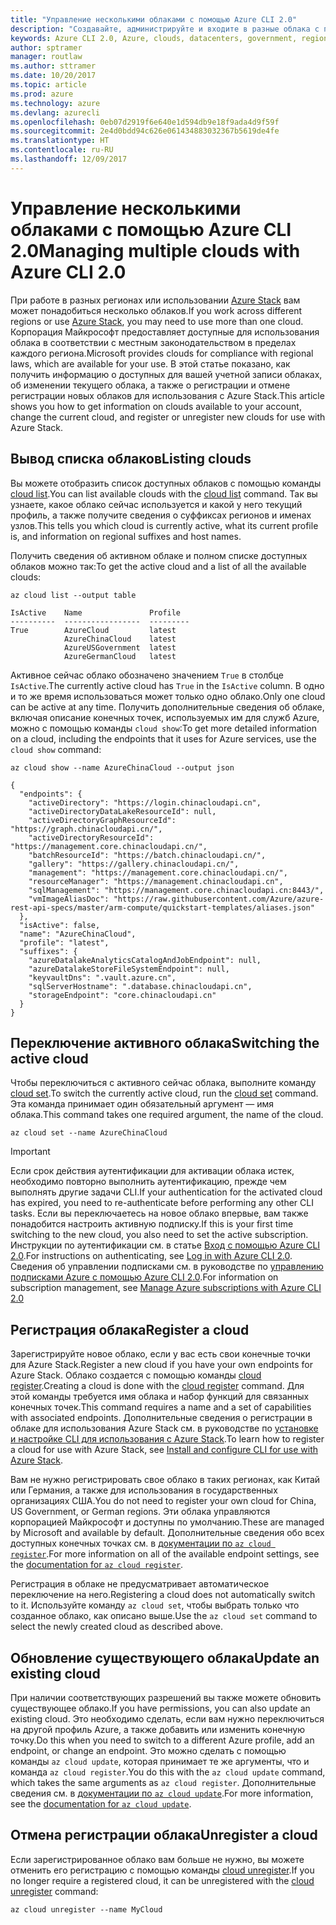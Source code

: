 ```yaml
---
title: "Управление несколькими облаками с помощью Azure CLI 2.0"
description: "Создавайте, администрируйте и входите в разные облака с помощью Azure CLI 2.0."
keywords: Azure CLI 2.0, Azure, clouds, datacenters, government, region, china, germany
author: sptramer
manager: routlaw
ms.author: sttramer
ms.date: 10/20/2017
ms.topic: article
ms.prod: azure
ms.technology: azure
ms.devlang: azurecli
ms.openlocfilehash: 0eb07d2919f6e640e1d594db9e18f9ada4d9f59f
ms.sourcegitcommit: 2e4d0bdd94c626e061434883032367b5619de4fe
ms.translationtype: HT
ms.contentlocale: ru-RU
ms.lasthandoff: 12/09/2017
---
```

# <a name="managing-multiple-clouds-with-azure-cli-20"></a><span data-ttu-id="3b763-104">Управление несколькими облаками с помощью Azure CLI 2.0</span><span class="sxs-lookup"><span data-stu-id="3b763-104">Managing multiple clouds with Azure CLI 2.0</span></span>

<span data-ttu-id="3b763-105">При работе в разных регионах или использовании [Azure Stack](https://docs.microsoft.com/en-us/azure/azure-stack/user/) вам может понадобиться несколько облаков.</span><span class="sxs-lookup"><span data-stu-id="3b763-105">If you work across different regions or use [Azure Stack](https://docs.microsoft.com/en-us/azure/azure-stack/user/), you may need to use more than one cloud.</span></span> <span data-ttu-id="3b763-106">Корпорация Майкрософт предоставляет доступные для использования облака в соответствии с местным законодательством в пределах каждого региона.</span><span class="sxs-lookup"><span data-stu-id="3b763-106">Microsoft provides clouds for compliance with regional laws, which are available for your use.</span></span> <span data-ttu-id="3b763-107">В этой статье показано, как получить информацию о доступных для вашей учетной записи облаках, об изменении текущего облака, а также о регистрации и отмене регистрации новых облаков для использования с Azure Stack.</span><span class="sxs-lookup"><span data-stu-id="3b763-107">This article shows you how to get information on clouds available to your account, change the current cloud, and register or unregister new clouds for use with Azure Stack.</span></span>

## <a name="listing-clouds"></a><span data-ttu-id="3b763-108">Вывод списка облаков</span><span class="sxs-lookup"><span data-stu-id="3b763-108">Listing clouds</span></span>

<span data-ttu-id="3b763-109">Вы можете отобразить список доступных облаков с помощью команды [cloud list](/cli/azure/cloud#list).</span><span class="sxs-lookup"><span data-stu-id="3b763-109">You can list available clouds with the [cloud list](/cli/azure/cloud#list) command.</span></span> <span data-ttu-id="3b763-110">Так вы узнаете, какое облако сейчас используется и какой у него текущий профиль, а также получите сведения о суффиксах регионов и именах узлов.</span><span class="sxs-lookup"><span data-stu-id="3b763-110">This tells you which cloud is currently active, what its current profile is, and information on regional suffixes and host names.</span></span>

<span data-ttu-id="3b763-111">Получить сведения об активном облаке и полном списке доступных облаков можно так:</span><span class="sxs-lookup"><span data-stu-id="3b763-111">To get the active cloud and a list of all the available clouds:</span></span>

```azurecli
az cloud list --output table
```

```output
IsActive    Name               Profile
----------  -----------------  ---------
True        AzureCloud         latest
            AzureChinaCloud    latest
            AzureUSGovernment  latest
            AzureGermanCloud   latest
```

<span data-ttu-id="3b763-112">Активное сейчас облако обозначено значением `True` в столбце `IsActive`.</span><span class="sxs-lookup"><span data-stu-id="3b763-112">The currently active cloud has `True` in the `IsActive` column.</span></span> <span data-ttu-id="3b763-113">В одно и то же время использоваться может только одно облако.</span><span class="sxs-lookup"><span data-stu-id="3b763-113">Only one cloud can be active at any time.</span></span> <span data-ttu-id="3b763-114">Получить дополнительные сведения об облаке, включая описание конечных точек, используемых им для служб Azure, можно с помощью команды `cloud show`:</span><span class="sxs-lookup"><span data-stu-id="3b763-114">To get more detailed information on a cloud, including the endpoints that it uses for Azure services, use the `cloud show` command:</span></span>

```azurecli
az cloud show --name AzureChinaCloud --output json
```

```output
{
  "endpoints": {
    "activeDirectory": "https://login.chinacloudapi.cn",
    "activeDirectoryDataLakeResourceId": null,
    "activeDirectoryGraphResourceId": "https://graph.chinacloudapi.cn/",
    "activeDirectoryResourceId": "https://management.core.chinacloudapi.cn/",
    "batchResourceId": "https://batch.chinacloudapi.cn/",
    "gallery": "https://gallery.chinacloudapi.cn/",
    "management": "https://management.core.chinacloudapi.cn/",
    "resourceManager": "https://management.chinacloudapi.cn",
    "sqlManagement": "https://management.core.chinacloudapi.cn:8443/",
    "vmImageAliasDoc": "https://raw.githubusercontent.com/Azure/azure-rest-api-specs/master/arm-compute/quickstart-templates/aliases.json"
  },
  "isActive": false,
  "name": "AzureChinaCloud",
  "profile": "latest",
  "suffixes": {
    "azureDatalakeAnalyticsCatalogAndJobEndpoint": null,
    "azureDatalakeStoreFileSystemEndpoint": null,
    "keyvaultDns": ".vault.azure.cn",
    "sqlServerHostname": ".database.chinacloudapi.cn",
    "storageEndpoint": "core.chinacloudapi.cn"
  }
}
```

## <a name="switching-the-active-cloud"></a><span data-ttu-id="3b763-115">Переключение активного облака</span><span class="sxs-lookup"><span data-stu-id="3b763-115">Switching the active cloud</span></span>

<span data-ttu-id="3b763-116">Чтобы переключиться с активного сейчас облака, выполните команду [cloud set](/cli/azure/cloud#set).</span><span class="sxs-lookup"><span data-stu-id="3b763-116">To switch the currently active cloud, run the [cloud set](/cli/azure/cloud#set) command.</span></span> <span data-ttu-id="3b763-117">Эта команда принимает один обязательный аргумент — имя облака.</span><span class="sxs-lookup"><span data-stu-id="3b763-117">This command takes one required argument, the name of the cloud.</span></span>

```azurecli
az cloud set --name AzureChinaCloud
```

> [!IMPORTANT]
> <span data-ttu-id="3b763-118">Если срок действия аутентификации для активации облака истек, необходимо повторно выполнить аутентификацию, прежде чем выполнять другие задачи CLI.</span><span class="sxs-lookup"><span data-stu-id="3b763-118">If your authentication for the activated cloud has expired, you need to re-authenticate before performing any other CLI tasks.</span></span> <span data-ttu-id="3b763-119">Если вы переключаетесь на новое облако впервые, вам также понадобится настроить активную подписку.</span><span class="sxs-lookup"><span data-stu-id="3b763-119">If this is your first time switching to the new cloud, you also need to set the active subscription.</span></span>
> <span data-ttu-id="3b763-120">Инструкции по аутентификации см. в статье [Вход с помощью Azure CLI 2.0](authenticate-azure-cli.md).</span><span class="sxs-lookup"><span data-stu-id="3b763-120">For instructions on authenticating, see [Log in with Azure CLI 2.0](authenticate-azure-cli.md).</span></span> <span data-ttu-id="3b763-121">Сведения об управлении подписками см. в руководстве по [управлению подписками Azure с помощью Azure CLI 2.0](manage-azure-subscriptions-azure-cli.md).</span><span class="sxs-lookup"><span data-stu-id="3b763-121">For information on subscription management, see [Manage Azure subscriptions with Azure CLI 2.0](manage-azure-subscriptions-azure-cli.md)</span></span>

## <a name="register-a-cloud"></a><span data-ttu-id="3b763-122">Регистрация облака</span><span class="sxs-lookup"><span data-stu-id="3b763-122">Register a cloud</span></span>

<span data-ttu-id="3b763-123">Зарегистрируйте новое облако, если у вас есть свои конечные точки для Azure Stack.</span><span class="sxs-lookup"><span data-stu-id="3b763-123">Register a new cloud if you have your own endpoints for Azure Stack.</span></span> <span data-ttu-id="3b763-124">Облако создается с помощью команды [cloud register](/cli/azure/cloud#register).</span><span class="sxs-lookup"><span data-stu-id="3b763-124">Creating a cloud is done with the [cloud register](/cli/azure/cloud#register) command.</span></span> <span data-ttu-id="3b763-125">Для этой команды требуется имя облака и набор функций для связанных конечных точек.</span><span class="sxs-lookup"><span data-stu-id="3b763-125">This command requires a name and a set of capabilities with associated endpoints.</span></span> <span data-ttu-id="3b763-126">Дополнительные сведения о регистрации в облаке для использования Azure Stack см. в руководстве по [установке и настройке CLI для использования с Azure Stack](/azure/azure-stack/user/azure-stack-connect-cli#connect-to-azure-stack).</span><span class="sxs-lookup"><span data-stu-id="3b763-126">To learn how to register a cloud for use with Azure Stack, see [Install and configure CLI for use with Azure Stack](/azure/azure-stack/user/azure-stack-connect-cli#connect-to-azure-stack).</span></span>

<span data-ttu-id="3b763-127">Вам не нужно регистрировать свое облако в таких регионах, как Китай или Германия, а также для использования в государственных организациях США.</span><span class="sxs-lookup"><span data-stu-id="3b763-127">You do not need to register your own cloud for China, US Government, or German regions.</span></span> <span data-ttu-id="3b763-128">Эти облака управляются корпорацией Майкрософт и доступны по умолчанию.</span><span class="sxs-lookup"><span data-stu-id="3b763-128">These are managed by Microsoft and available by default.</span></span>  <span data-ttu-id="3b763-129">Дополнительные сведения обо всех доступных конечных точках см. в [документации по `az cloud register`](/cli/azure/cloud?view=azure-cli-latest#az_cloud_register).</span><span class="sxs-lookup"><span data-stu-id="3b763-129">For more information on all of the available endpoint settings, see the [documentation for `az cloud register`](/cli/azure/cloud?view=azure-cli-latest#az_cloud_register).</span></span>

<span data-ttu-id="3b763-130">Регистрация в облаке не предусматривает автоматическое переключение на него.</span><span class="sxs-lookup"><span data-stu-id="3b763-130">Registering a cloud does not automatically switch to it.</span></span> <span data-ttu-id="3b763-131">Используйте команду `az cloud set`, чтобы выбрать только что созданное облако, как описано выше.</span><span class="sxs-lookup"><span data-stu-id="3b763-131">Use the `az cloud set` command to select the newly created cloud as described above.</span></span>

## <a name="update-an-existing-cloud"></a><span data-ttu-id="3b763-132">Обновление существующего облака</span><span class="sxs-lookup"><span data-stu-id="3b763-132">Update an existing cloud</span></span>

<span data-ttu-id="3b763-133">При наличии соответствующих разрешений вы также можете обновить существующее облако.</span><span class="sxs-lookup"><span data-stu-id="3b763-133">If you have permissions, you can also update an existing cloud.</span></span> <span data-ttu-id="3b763-134">Это необходимо сделать, если вам нужно переключиться на другой профиль Azure, а также добавить или изменить конечную точку.</span><span class="sxs-lookup"><span data-stu-id="3b763-134">Do this when you need to switch to a different Azure profile, add an endpoint, or change an endpoint.</span></span>
<span data-ttu-id="3b763-135">Это можно сделать с помощью команды `az cloud update`, которая принимает те же аргументы, что и команда `az cloud register`.</span><span class="sxs-lookup"><span data-stu-id="3b763-135">You do this with the `az cloud update` command, which takes the same arguments as `az cloud register`.</span></span> <span data-ttu-id="3b763-136">Дополнительные сведения см. в [документации по `az cloud update`](/cli/azure/cloud?view=azure-cli-latest#az_cloud_update).</span><span class="sxs-lookup"><span data-stu-id="3b763-136">For more information, see the [documentation for `az cloud update`](/cli/azure/cloud?view=azure-cli-latest#az_cloud_update).</span></span>

## <a name="unregister-a-cloud"></a><span data-ttu-id="3b763-137">Отмена регистрации облака</span><span class="sxs-lookup"><span data-stu-id="3b763-137">Unregister a cloud</span></span>

<span data-ttu-id="3b763-138">Если зарегистрированное облако вам больше не нужно, вы можете отменить его регистрацию с помощью команды [cloud unregister](/cli/azure/cloud#unregister).</span><span class="sxs-lookup"><span data-stu-id="3b763-138">If you no longer require a registered cloud, it can be unregistered with the [cloud unregister](/cli/azure/cloud#unregister) command:</span></span>

```azurecli
az cloud unregister --name MyCloud
```
